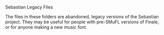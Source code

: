 
Sebastian Legacy Files

The files in these folders are abandoned, legacy versions of the Sebastian project. They may be useful for people with pre-SMuFL versions of Finale, or for anyone making a new music font.
